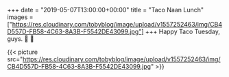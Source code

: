 +++
date = "2019-05-07T13:00:00+00:00"
title = "Taco Naan Lunch"
images = ["https://res.cloudinary.com/tobyblog/image/upload/v1557252463/img/CB4D557D-FB58-4C63-8A3B-F5542DE43099.jpg"]
+++
Happy Taco Tuesday, guys. 🌮 💯 

{{< picture src="https://res.cloudinary.com/tobyblog/image/upload/v1557252463/img/CB4D557D-FB58-4C63-8A3B-F5542DE43099.jpg" >}}
